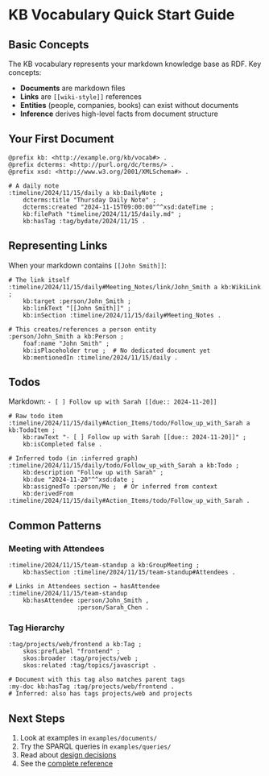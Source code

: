 # KB Vocabulary Quick Start Guide

## Basic Concepts

The KB vocabulary represents your markdown knowledge base as RDF. Key concepts:

- **Documents** are markdown files
- **Links** are `[[wiki-style]]` references
- **Entities** (people, companies, books) can exist without documents
- **Inference** derives high-level facts from document structure

## Your First Document

```turtle
@prefix kb: <http://example.org/kb/vocab#> .
@prefix dcterms: <http://purl.org/dc/terms/> .
@prefix xsd: <http://www.w3.org/2001/XMLSchema#> .

# A daily note
:timeline/2024/11/15/daily a kb:DailyNote ;
    dcterms:title "Thursday Daily Note" ;
    dcterms:created "2024-11-15T09:00:00"^^xsd:dateTime ;
    kb:filePath "timeline/2024/11/15/daily.md" ;
    kb:hasTag :tag/bydate/2024/11/15 .
```

## Representing Links

When your markdown contains `[[John Smith]]`:

```turtle
# The link itself
:timeline/2024/11/15/daily#Meeting_Notes/link/John_Smith a kb:WikiLink ;
    kb:target :person/John_Smith ;
    kb:linkText "[[John Smith]]" ;
    kb:inSection :timeline/2024/11/15/daily#Meeting_Notes .

# This creates/references a person entity
:person/John_Smith a kb:Person ;
    foaf:name "John Smith" ;
    kb:isPlaceholder true ;  # No dedicated document yet
    kb:mentionedIn :timeline/2024/11/15/daily .
```

## Todos

Markdown: `- [ ] Follow up with Sarah [[due:: 2024-11-20]]`

```turtle
# Raw todo item
:timeline/2024/11/15/daily#Action_Items/todo/Follow_up_with_Sarah a kb:TodoItem ;
    kb:rawText "- [ ] Follow up with Sarah [[due:: 2024-11-20]]" ;
    kb:isCompleted false .

# Inferred todo (in :inferred graph)
:timeline/2024/11/15/daily/todo/Follow_up_with_Sarah a kb:Todo ;
    kb:description "Follow up with Sarah" ;
    kb:due "2024-11-20"^^xsd:date ;
    kb:assignedTo :person/Me ;  # Or inferred from context
    kb:derivedFrom :timeline/2024/11/15/daily#Action_Items/todo/Follow_up_with_Sarah .
```

## Common Patterns

### Meeting with Attendees

```turtle
:timeline/2024/11/15/team-standup a kb:GroupMeeting ;
    kb:hasSection :timeline/2024/11/15/team-standup#Attendees .

# Links in Attendees section → hasAttendee
:timeline/2024/11/15/team-standup 
    kb:hasAttendee :person/John_Smith ,
                   :person/Sarah_Chen .
```

### Tag Hierarchy

```turtle
:tag/projects/web/frontend a kb:Tag ;
    skos:prefLabel "frontend" ;
    skos:broader :tag/projects/web ;
    skos:related :tag/topics/javascript .

# Document with this tag also matches parent tags
:my-doc kb:hasTag :tag/projects/web/frontend .
# Inferred: also has tags projects/web and projects
```

## Next Steps

1. Look at examples in `examples/documents/`
2. Try the SPARQL queries in `examples/queries/`
3. Read about [design decisions](design-decisions.md)
4. See the [complete reference](reference.md)
